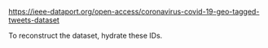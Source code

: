 https://ieee-dataport.org/open-access/coronavirus-covid-19-geo-tagged-tweets-dataset

To reconstruct the dataset, hydrate these IDs.
